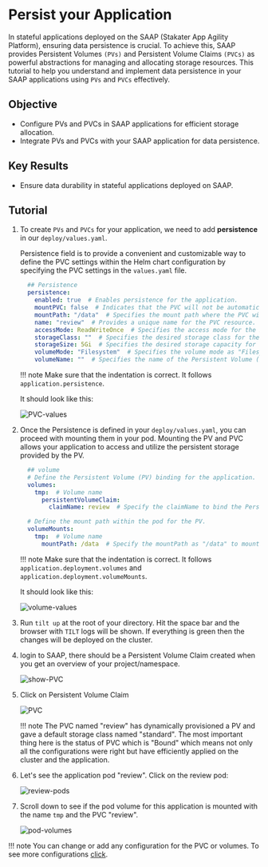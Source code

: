 # Persist your Application

In stateful applications deployed on the SAAP (Stakater App Agility Platform), ensuring data persistence is crucial. To achieve this, SAAP provides Persistent Volumes `(PVs)` and Persistent Volume Claims `(PVCs)` as powerful abstractions for managing and allocating storage resources. This tutorial to help you understand and implement data persistence in your SAAP applications using `PVs` and `PVCs` effectively.

## Objective

- Configure PVs and PVCs in SAAP applications for efficient storage allocation.
- Integrate PVs and PVCs with your SAAP application for data persistence.

## Key Results

- Ensure data durability in stateful applications deployed on SAAP.

## Tutorial

1. To create `PVs` and `PVCs` for your application, we need to add **persistence** in our `deploy/values.yaml`.

    Persistence field is to provide a convenient and customizable way to define the PVC settings within the Helm chart configuration by specifying the PVC settings in the `values.yaml` file.

    ```yaml
      ## Persistence
      persistence:
        enabled: true  # Enables persistence for the application.
        mountPVC: false  # Indicates that the PVC will not be automatically mounted to a pod.
        mountPath: "/data"  # Specifies the mount path where the PVC will be mounted within the pod.
        name: "review"  # Provides a unique name for the PVC resource.
        accessMode: ReadWriteOnce  # Specifies the access mode for the PVC (read-write by a single node).
        storageClass: ""  # Specifies the desired storage class for the PVC. (Here, using the default storage class.)
        storageSize: 5Gi  # Specifies the desired storage capacity for  the PVC (Here, 5 Gigabytes).
        volumeMode: "Filesystem"  # Specifies the volume mode as "Filesystem". (You can choose other volumeModes according to your application requirements)
        volumeName: ""  # Specifies the name of the Persistent Volume (PV) to be used by the PVC. This field is usually left empty, as PVs are dynamically provisioned and associated with PVCs by the cluster.
    ```

    !!! note
        Make sure that the indentation is correct. It follows `application.persistence`.

    It should look like this:

    ![`PVC-values`](images/pvc-values.png)

1. Once the Persistence is defined in your `deploy/values.yaml`, you can proceed with mounting them in your pod. Mounting the PV and PVC allows your application to access and utilize the persistent storage provided by the PV.

    ```yaml
      ## volume
      # Define the Persistent Volume (PV) binding for the application.
      volumes:
        tmp:  # Volume name
          persistentVolumeClaim:
            claimName: review  # Specify the claimName to bind the Persistent Volume Claim (PVC) with the name "review" to this volume tmp.

      # Define the mount path within the pod for the PV.
      volumeMounts:
        tmp:  # Volume name
          mountPath: /data  # Specify the mountPath as "/data" to mount the Persistent Volume (PV) referenced by the volume named "tmp" to this path within the pod.
    ```

    !!! note
        Make sure that the indentation is correct. It follows `application.deployment.volumes` and `application.deployment.volumeMounts`.

    It should look like this:

    ![volume-values](images/volume-values.png)

1. Run `tilt up` at the root of your directory. Hit the space bar and the browser with `TILT` logs will be shown. If everything is green then the changes will be deployed on the cluster.

1. login to SAAP, there should be a Persistent Volume Claim created when you get an overview of your project/namespace.

    ![`show-PVC`](images/show-pvc.png)

1. Click on Persistent Volume Claim

    ![`PVC`](images/pvc.png)

    !!! note
        The PVC named "review" has dynamically provisioned a PV and gave a default storage class named "standard". The most important thing here is the status of PVC which is "Bound" which means not only all the configurations were right but have efficiently applied on the cluster and the application.

1. Let's see the application pod "review". Click on the review pod:

    ![review-pods](images/pods.png)

1. Scroll down to see if the pod volume for this application is mounted with the name `tmp` and the PVC "review".

    ![pod-volumes](images/pod-volumes.png)

!!! note
    You can change or add any configuration for the PVC or volumes. To see more configurations [click](https://github.com/stakater/application.git).
